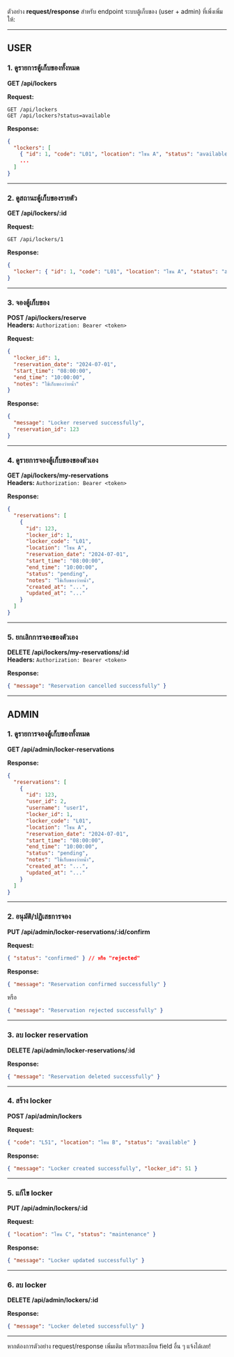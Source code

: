 ตัวอย่าง **request/response** สำหรับ endpoint ระบบตู้เก็บของ (user + admin) ที่เพิ่งเพิ่มให้:

---

## USER

### 1. ดูรายการตู้เก็บของทั้งหมด  
**GET /api/lockers**

**Request:**  
```
GET /api/lockers
GET /api/lockers?status=available
```

**Response:**
```json
{
  "lockers": [
    { "id": 1, "code": "L01", "location": "โซน A", "status": "available", "created_at": "...", "updated_at": "..." },
    ...
  ]
}
```

---

### 2. ดูสถานะตู้เก็บของรายตัว  
**GET /api/lockers/:id**

**Request:**  
```
GET /api/lockers/1
```

**Response:**
```json
{
  "locker": { "id": 1, "code": "L01", "location": "โซน A", "status": "available", "created_at": "...", "updated_at": "..." }
}
```

---

### 3. จองตู้เก็บของ  
**POST /api/lockers/reserve**  
**Headers:** `Authorization: Bearer <token>`

**Request:**
```json
{
  "locker_id": 1,
  "reservation_date": "2024-07-01",
  "start_time": "08:00:00",
  "end_time": "10:00:00",
  "notes": "ใช้เก็บของว่ายน้ำ"
}
```

**Response:**
```json
{
  "message": "Locker reserved successfully",
  "reservation_id": 123
}
```

---

### 4. ดูรายการจองตู้เก็บของของตัวเอง  
**GET /api/lockers/my-reservations**  
**Headers:** `Authorization: Bearer <token>`

**Response:**
```json
{
  "reservations": [
    {
      "id": 123,
      "locker_id": 1,
      "locker_code": "L01",
      "location": "โซน A",
      "reservation_date": "2024-07-01",
      "start_time": "08:00:00",
      "end_time": "10:00:00",
      "status": "pending",
      "notes": "ใช้เก็บของว่ายน้ำ",
      "created_at": "...",
      "updated_at": "..."
    }
  ]
}
```

---

### 5. ยกเลิกการจองของตัวเอง  
**DELETE /api/lockers/my-reservations/:id**  
**Headers:** `Authorization: Bearer <token>`

**Response:**
```json
{ "message": "Reservation cancelled successfully" }
```

---

## ADMIN

### 1. ดูรายการจองตู้เก็บของทั้งหมด  
**GET /api/admin/locker-reservations**

**Response:**
```json
{
  "reservations": [
    {
      "id": 123,
      "user_id": 2,
      "username": "user1",
      "locker_id": 1,
      "locker_code": "L01",
      "location": "โซน A",
      "reservation_date": "2024-07-01",
      "start_time": "08:00:00",
      "end_time": "10:00:00",
      "status": "pending",
      "notes": "ใช้เก็บของว่ายน้ำ",
      "created_at": "...",
      "updated_at": "..."
    }
  ]
}
```

---

### 2. อนุมัติ/ปฏิเสธการจอง  
**PUT /api/admin/locker-reservations/:id/confirm**

**Request:**
```json
{ "status": "confirmed" } // หรือ "rejected"
```

**Response:**
```json
{ "message": "Reservation confirmed successfully" }
```
หรือ
```json
{ "message": "Reservation rejected successfully" }
```

---

### 3. ลบ locker reservation  
**DELETE /api/admin/locker-reservations/:id**

**Response:**
```json
{ "message": "Reservation deleted successfully" }
```

---

### 4. สร้าง locker  
**POST /api/admin/lockers**

**Request:**
```json
{ "code": "L51", "location": "โซน B", "status": "available" }
```

**Response:**
```json
{ "message": "Locker created successfully", "locker_id": 51 }
```

---

### 5. แก้ไข locker  
**PUT /api/admin/lockers/:id**

**Request:**
```json
{ "location": "โซน C", "status": "maintenance" }
```

**Response:**
```json
{ "message": "Locker updated successfully" }
```

---

### 6. ลบ locker  
**DELETE /api/admin/lockers/:id**

**Response:**
```json
{ "message": "Locker deleted successfully" }
```

---

หากต้องการตัวอย่าง request/response เพิ่มเติม หรือรายละเอียด field อื่น ๆ แจ้งได้เลย!